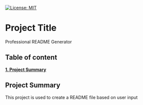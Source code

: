 [![License: MIT](https://img.shields.io/badge/License-MIT-yellow.svg)](https://opensource.org/licenses/MIT)

# Project Title

Professional README Generator 

## Table of content

**[1. Project Summary](#heading--1)**

<div id="heading--1"/>

## Project Summary 
            
This project is used to create a README file based on user input

